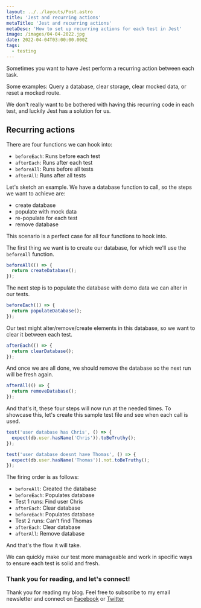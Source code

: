 ```yaml
---
layout: ../../layouts/Post.astro
title: 'Jest and recurring actions'
metaTitle: 'Jest and recurring actions'
metaDesc: 'How to set up recurring actions for each test in Jest'
image: /images/04-04-2022.jpg
date: 2022-04-04T03:00:00.000Z
tags:
  - testing
---
```


Sometimes you want to have Jest perform a recurring action between each task.

Some examples:
Query a database, clear storage, clear mocked data, or reset a mocked route.

We don't really want to be bothered with having this recurring code in each test, and luckily Jest has a solution for us.

## Recurring actions

There are four functions we can hook into:

- `beforeEach`: Runs before each test
- `afterEach`: Runs after each test
- `beforeAll`: Runs before all tests
- `afterAll`: Runs after all tests

Let's sketch an example.
We have a database function to call, so the steps we want to achieve are:

- create database
- populate with mock data
- re-populate for each test
- remove database

This scenario is a perfect case for all four functions to hook into.

The first thing we want is to create our database, for which we'll use the `beforeAll` function.

```js
beforeAll(() => {
  return createDatabase();
});
```

The next step is to populate the database with demo data we can alter in our tests.

```js
beforeEach(() => {
  return populateDatabase();
});
```

Our test might alter/remove/create elements in this database, so we want to clear it between each test.

```js
afterEach(() => {
  return clearDatabase();
});
```

And once we are all done, we should remove the database so the next run will be fresh again.

```js
afterAll(() => {
  return removeDatabase();
});
```

And that's it, these four steps will now run at the needed times.
To showcase this, let's create this sample test file and see when each call is used.

```js
test('user database has Chris', () => {
  expect(db.user.hasName('Chris')).toBeTruthy();
});

test('user database doesnt have Thomas', () => {
  expect(db.user.hasName('Thomas')).not.toBeTruthy();
});
```

The firing order is as follows:

- `beforeAll`: Created the database
- `beforeEach`: Populates database
- Test 1 runs: Find user Chris
- `afterEach`: Clear database
- `beforeEach`: Populates database
- Test 2 runs: Can't find Thomas
- `afterEach`: Clear database
- `afterAll`: Remove database

And that's the flow it will take.

We can quickly make our test more manageable and work in specific ways to ensure each test is solid and fresh.

### Thank you for reading, and let's connect!

Thank you for reading my blog. Feel free to subscribe to my email newsletter and connect on [Facebook](https://www.facebook.com/DailyDevTipsBlog) or [Twitter](https://twitter.com/DailyDevTips1)
